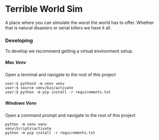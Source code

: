 # Terrible World Sim

A place where you can simulate the worst the world has to offer. Whether that is natural disasters or serial killers we have it all.


### Developing

To develop we recommend getting a virtual environment setup.

##### Mac Venv
Open a terminal and navigate to the root of this project

```console
user:$ python3 -m venv venv
user:$ source venv/bin/activate
user:$ python -m pip install -r requirements.txt
```

##### Windows Venv
Open a command prompt and navigate to the root of this project

```console
python -m venv venv
venv\Scripts\activate
python -m pip install -r requirements.txt
```
